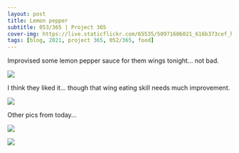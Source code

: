 ```yaml
---
layout: post
title: Lemon pepper
subtitle: 053/365 | Project 365
cover-img: https://live.staticflickr.com/65535/50971606021_616b373cef_h.jpg
tags: [blog, 2021, project 365, 052/365, food]
---
```

Improvised some lemon pepper sauce for them wings tonight... not bad.
<p class="post-img-wrap">
  <img src="https://live.staticflickr.com/65535/50971606021_616b373cef_h.jpg">
</p>
I think they liked it... though that wing eating skill needs much improvement.
<p class="post-img-wrap">
  <img src="https://live.staticflickr.com/65535/50971610316_6093073b45_h.jpg">
</p>
Other pics from today...
<p class="post-img-wrap">
  <img src="https://live.staticflickr.com/65535/50971210241_42c18777b2_h.jpg">
</p>
<p class="post-img-wrap">
  <img src="https://live.staticflickr.com/65535/50971599632_71148e8a76_h.jpg">
</p>
